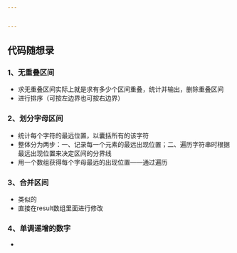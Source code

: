 ```yaml
---


---
```


<h2 id="代码随想录">代码随想录</h2>
<h3 id="、无重叠区间">1、无重叠区间</h3>
<ul>
<li>求无重叠区间实际上就是求有多少个区间重叠，统计并输出，删除重叠区间</li>
<li>进行排序（可按左边界也可按右边界）</li>
</ul>
<h3 id="、划分字母区间">2、划分字母区间</h3>
<ul>
<li>统计每个字符的最远位置，以囊括所有的该字符</li>
<li>整体分为两步：一、记录每一个元素的最远出现位置；二、遍历字符串时根据最远出现位置来决定区间的分界线</li>
<li>用一个数组获得每个字母最远的出现位置——通过遍历</li>
</ul>
<h3 id="、合并区间">3、合并区间</h3>
<ul>
<li>类似的</li>
<li>直接在result数组里面进行修改</li>
</ul>
<h3 id="、单调递增的数字">4、单调递增的数字</h3>
<ul>
<li></li>
</ul>

